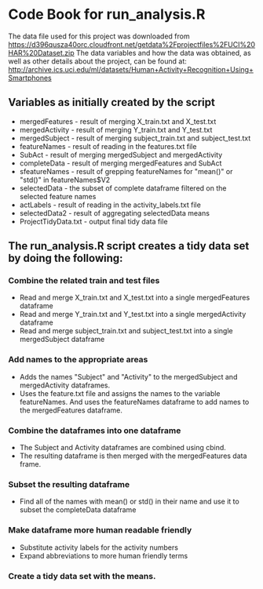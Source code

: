 # Code Book for run_analysis.R

The data file used for this project was downloaded from https://d396qusza40orc.cloudfront.net/getdata%2Fprojectfiles%2FUCI%20HAR%20Dataset.zip
The data variables and how the data was obtained, as well as other details about the project, can be found at:
http://archive.ics.uci.edu/ml/datasets/Human+Activity+Recognition+Using+Smartphones

## Variables as initially created by the script
* mergedFeatures - result of merging X_train.txt and X_test.txt
* mergedActivity - result of merging Y_train.txt and Y_test.txt
* mergedSubject - result of merging subject_train.txt and subject_test.txt
* featureNames - result of reading in the features.txt file
* SubAct - result of merging mergedSubject and mergedActivity
* completeData - result of merging mergedFeatures and SubAct
* sfeatureNames - result of grepping featureNames for "mean()" or "std()" in featureNames$V2
* selectedData - the subset of complete dataframe filtered on the selected feature names
* actLabels - result of reading in the activity_labels.txt file
* selectedData2 - result of aggregating selectedData means
* ProjectTidyData.txt - output final tidy data file

## The run_analysis.R script creates a tidy data set by doing the following:

### Combine the related train and test files

* Read and merge X_train.txt and X_test.txt into a single mergedFeatures dataframe
* Read and merge Y_train.txt and Y_test.txt into a single mergedActivity dataframe
* Read and merge subject_train.txt and subject_test.txt into a single mergedSubject dataframe

### Add names to the appropriate areas

* Adds the names "Subject" and "Activity" to the mergedSubject and mergedActivity dataframes.
* Uses the feature.txt file and assigns the names to the variable featureNames. And uses the featureNames dataframe to add names to the mergedFeatures dataframe.

### Combine the dataframes into one dataframe
* The Subject and Activity dataframes are combined using cbind.
* The resulting dataframe is then merged with the mergedFeatures data frame. 

### Subset the resulting dataframe
* Find all of the names with mean() or std() in their name and use it to subset the completeData dataframe

### Make dataframe more human readable friendly
* Substitute activity labels for the activity numbers
* Expand abbreviations to more human friendly terms

### Create a tidy data set with the means. 
